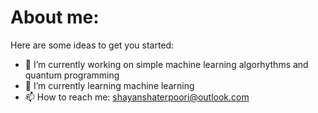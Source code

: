 # About me:



Here are some ideas to get you started:

- 🔭 I’m currently working on simple machine learning algorhythms and quantum programming
- 🌱 I’m currently learning machine learning
- 📫 How to reach me: shayanshaterpoori@outlook.com 


